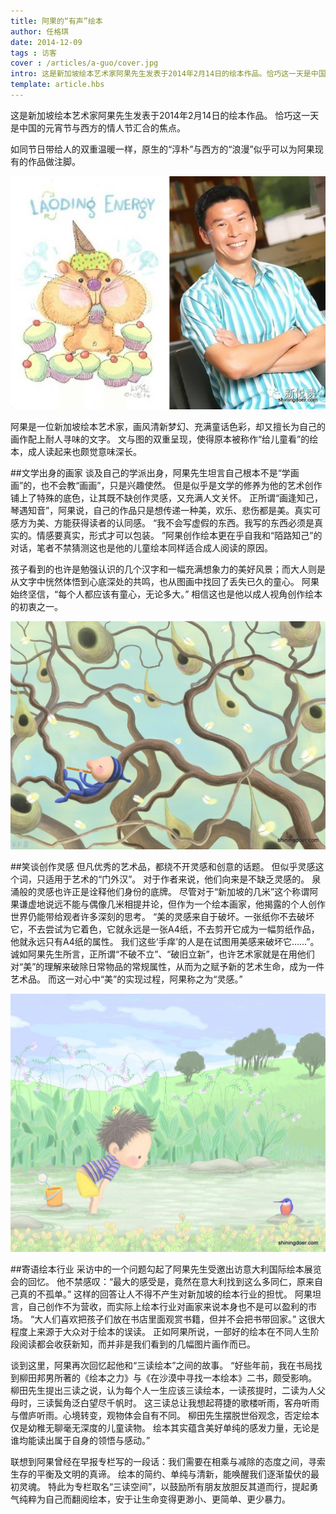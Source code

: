 ```yaml
---
title: 阿果的“有声”绘本
author: 任格琪
date: 2014-12-09
tags : 访客
cover : /articles/a-guo/cover.jpg
intro: 这是新加坡绘本艺术家阿果先生发表于2014年2月14日的绘本作品。恰巧这一天是中国的元宵节与西方的情人节汇合的焦点。
template: article.hbs
---
```

这是新加坡绘本艺术家阿果先生发表于2014年2月14日的绘本作品。
恰巧这一天是中国的元宵节与西方的情人节汇合的焦点。
<span class="more"></span>

如同节日带给人的双重温暖一样，原生的“淳朴”与西方的“浪漫”似乎可以为阿果现有的作品做注脚。


<div><img src="painter-with-literature-background.jpg" alt="Painer with literature background"/></div>

阿果是一位新加坡绘本艺术家，画风清新梦幻、充满童话色彩，却又擅长为自己的画作配上耐人寻味的文字。
文与图的双重呈现，使得原本被称作“给儿童看”的绘本，成人读起来也颇觉意味深长。

##文学出身的画家
谈及自己的学派出身，阿果先生坦言自己根本不是“学画画”的，也不会教“画画”，只是兴趣使然。
但是似乎是文学的修养为他的艺术创作铺上了特殊的底色，让其既不缺创作灵感，又充满人文关怀。
正所谓“画逢知己，琴遇知音”，阿果说，自己的作品只是想传递一种美，欢乐、悲伤都是美。真实可感方为美、方能获得读者的认同感。
“我不会写虚假的东西。我写的东西必须是真实的。情感要真实，形式才可以包装。
”阿果创作绘本更在乎自我和“陌路知己”的对话，笔者不禁猜测这也是他的儿童绘本同样适合成人阅读的原因。

孩子看到的也许是勉强认识的几个汉字和一幅充满想象力的美好风景；而大人则是从文字中恍然体悟到心底深处的共鸣，也从图画中找回了丢失已久的童心。
阿果始终坚信，“每个人都应该有童心，无论多大。”
相信这也是他以成人视角创作绘本的初衷之一。

<div><img src="paintings.jpg" alt="Paintings"/></div>

##笑谈创作灵感
但凡优秀的艺术品，都绕不开灵感和创意的话题。
但似乎灵感这个词，只适用于艺术的“门外汉”。
对于作者来说，他们向来是不缺乏灵感的。
泉涌般的灵感也许正是诠释他们身份的底牌。
尽管对于“新加坡的几米”这个称谓阿果谦虚地说远不能与偶像几米相提并论，但作为一个绘本画家，他揭露的个人创作世界仍能带给观者许多深刻的思考。
“美的灵感来自于破坏。一张纸你不去破坏它，不去尝试为它着色，它就永远是一张A4纸，不去剪开它成为一幅剪纸作品，他就永远只有A4纸的属性。
我们这些‘手痒’的人是在试图用美感来破坏它……”。
诚如阿果先生所言，正所谓“不破不立”、“破旧立新”，也许艺术家就是在用他们对“美”的理解来破除日常物品的常规属性，从而为之赋予新的艺术生命，成为一件艺术品。
而这一对心中“美”的实现过程，阿果称之为“灵感。”

<div><img src="paintings2.jpg" alt="Paintings2"/></div>

##寄语绘本行业
采访中的一个问题勾起了阿果先生受邀出访意大利国际绘本展览会的回忆。
他不禁感叹：“最大的感受是，竟然在意大利找到这么多同仁，原来自己真的不孤单。”
这样的回答让人不得不产生对新加坡的绘本行业的担忧。
阿果坦言，自己创作不为营收，而实际上绘本行业对画家来说本身也不是可以盈利的市场。
“大人们喜欢把孩子们放在书店里面观赏书籍，但并不会把书带回家。”
这很大程度上来源于大众对于绘本的误读。
正如阿果所说，一部好的绘本在不同人生阶段阅读都会收获新知，而并非是我们看到的几幅图片画作而已。

谈到这里，阿果再次回忆起他和“三读绘本”之间的故事。
“好些年前，我在书局找到柳田邦男所著的《绘本之力》与《在沙漠中寻找一本绘本》二书，颇受影响。
柳田先生提出三读之说，认为每个人一生应该三读绘本，一读孩提时，二读为人父母时，三读鬓角泛白望尽千帆时。
这三读总让我想起蒋捷的歌楼听雨，客舟听雨与僧庐听雨。心境转变，观物体会自有不同。
柳田先生摆脱世俗观念，否定绘本仅是幼稚无聊毫无深度的儿童读物。
绘本其实蕴含美好单纯的感发力量，无论是谁均能读出属于自身的领悟与感动。”

联想到阿果曾经在早报专栏写的一段话：我们需要在相乘与减除的态度之间，寻索生存的平衡及文明的真谛。
绘本的简约、单纯与清新，能唤醒我们逐渐蛰伏的最初灵魂。
特此为专栏取名“三读空间”，以鼓励所有朋友放胆反其道而行，提起勇气纯粹为自己而翻阅绘本，安于让生命变得更渺小、更简单、更少暴力。

